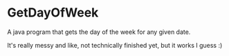 # GetDayOfWeek
A java program that gets the day of the week for any given date.

It's really messy and like, not technically finished yet, but it works I guess :)
